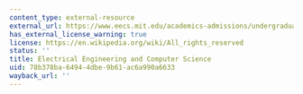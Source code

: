 ```yaml
---
content_type: external-resource
external_url: https://www.eecs.mit.edu/academics-admissions/undergraduate-programs/course-6-2-electrical-eng-computer-science
has_external_license_warning: true
license: https://en.wikipedia.org/wiki/All_rights_reserved
status: ''
title: Electrical Engineering and Computer Science
uid: 78b378ba-6494-4dbe-9b61-ac6a990a6633
wayback_url: ''
---
```

